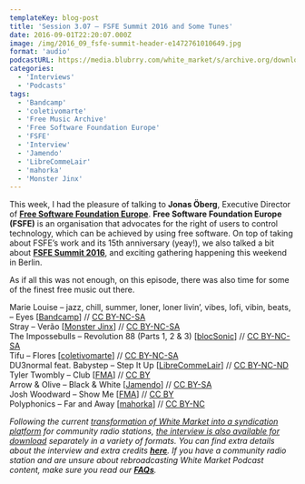 ```yaml
---
templateKey: blog-post
title: 'Session 3.07 – FSFE Summit 2016 and Some Tunes'
date: 2016-09-01T22:20:07.000Z
image: /img/2016_09_fsfe-summit-header-e1472761010649.jpg
format: 'audio'
podcastURL: https://media.blubrry.com/white_market/s/archive.org/download/WhiteMarket20160901Session307/WhiteMarket-20160901-Session307.mp3
categories:
  - 'Interviews'
  - 'Podcasts'
tags:
  - 'Bandcamp'
  - 'coletivomarte'
  - 'Free Music Archive'
  - 'Free Software Foundation Europe'
  - 'FSFE'
  - 'Interview'
  - 'Jamendo'
  - 'LibreCommeLair'
  - 'mahorka'
  - 'Monster Jinx'
---
```


This week, I had the pleasure of talking to **Jonas Öberg**, Executive Director of **[Free Software Foundation Europe](https://fsfe.org/)**. **Free Software Foundation Europe** **(FSFE)** is an organisation that advocates for the right of users to control technology, which can be achieved by using free software. On top of taking about FSFE’s work and its 15th anniversary (yeay!), we also talked a bit about [**FSFE Summit 2016**](https://fsfe.org/community/events/2016/summit/frontpage), and exciting gathering happening this weekend in Berlin.

As if all this was not enough, on this episode, there was also time for some of the finest free music out there.

Marie Louise – jazz, chill, summer, loner, loner livin’, vibes, lofi, vibin, beats, – Eyes \[[Bandcamp](https://marie-louise.bandcamp.com/album/loner-livin)\] // [CC BY-NC-SA](https://creativecommons.org/licenses/by-nc-sa/3.0/)  
Stray – Verão \[[Monster Jinx](https://soundcloud.com/monsterjinx/payday-09-stray-verao)\] // [CC BY-NC-SA](https://creativecommons.org/licenses/by-nc-sa/3.0/)  
The Impossebulls – Revolution 88 (Parts 1, 2 & 3) \[[blocSonic](http://blocsonic.com/releases/bsmx0139)\] // [CC BY-NC-SA](https://creativecommons.org/licenses/by-nc-sa/3.0/)  
Tifu – Flores \[[coletivomarte](https://coletivomarte.bandcamp.com/album/a-rima-nunca-para-minha-vers-o-da-hist-ria)\] // [CC BY-NC-SA](https://creativecommons.org/licenses/by-nc-sa/3.0/)  
DU3normal feat. Babystep – Step It Up \[[LibreCommeLair](http://www.lclweb.org/audio_compilation_LCLNLD01.htm)\] // [CC BY-NC-ND](https://creativecommons.org/licenses/by-nc-nd/2.0/)  
Tyler Twombly – Club \[[FMA](http://freemusicarchive.org/music/Tyler_Twombly/)\] // [CC BY](https://creativecommons.org/licenses/by/4.0/)  
Arrow & Olive – Black & White \[[Jamendo](https://www.jamendo.com/track/1304379/black-and-white)\] // [CC BY-SA](https://creativecommons.org/licenses/by-nd/2.0/)  
Josh Woodward – Show Me \[[FMA](http://freemusicarchive.org/music/Josh_Woodward/Addressed_to_the_Stars_1995/)\] // [CC BY](https://creativecommons.org/licenses/by/4.0/)  
Polyphonics – Far and Away \[[mahorka](http://mahorka.org/release/176)\] // [CC BY-NC](https://creativecommons.org/licenses/by-nc/3.0/)

<em>Following the current [transformation of White Market into a syndication platform](/blog/2016-07-06-white-market-becomes-syndication-platform/) for community radio stations, [the interview is also available for download](https://archive.org/details/WMP_Interview_AlexLunguCopyMe) separately in a variety of formats. You can find extra details about the interview and extra credits [**here**](https://archive.org/details/WMP_Interview_JonasOberg_FSFE). If you have a community radio station and are unsure about rebroadcasting White Market Podcast content, make sure you read our [**FAQs**](/faqs/).</em>
